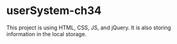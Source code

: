 # userSystem-ch34
This project is using HTML, CSS, JS, and jQuery. It is also storing information in the local storage. 
